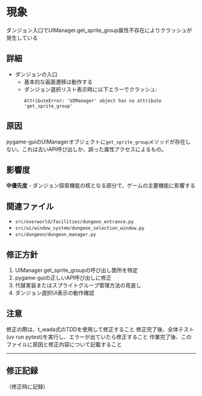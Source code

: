 # 現象

ダンジョン入口でUIManager.get_sprite_group属性不存在によりクラッシュが発生している

## 詳細

* ダンジョンの入口
    * 基本的な画面遷移は動作する
    * ダンジョン選択リスト表示時に以下エラーでクラッシュ:
      ```
      AttributeError: 'UIManager' object has no attribute 'get_sprite_group'
      ```

## 原因

pygame-guiのUIManagerオブジェクトに`get_sprite_group`メソッドが存在しない。これは古いAPI呼び出しか、誤った属性アクセスによるもの。

## 影響度

**中優先度** - ダンジョン探索機能の核となる部分で、ゲームの主要機能に影響する

## 関連ファイル

- `src/overworld/facilities/dungeon_entrance.py`
- `src/ui/window_system/dungeon_selection_window.py`
- `src/dungeon/dungeon_manager.py`

## 修正方針

1. UIManager.get_sprite_groupの呼び出し箇所を特定
2. pygame-guiの正しいAPI呼び出しに修正
3. 代替実装またはスプライトグループ管理方法の見直し
4. ダンジョン選択UI表示の動作確認

## 注意

修正の際は、t_wada式のTDDを使用して修正すること
修正完了後、全体テスト(uv run pytest)を実行し、エラーが出ていたら修正すること
作業完了後、このファイルに原因と修正内容について記載すること

---

## 修正記録

（修正時に記録）